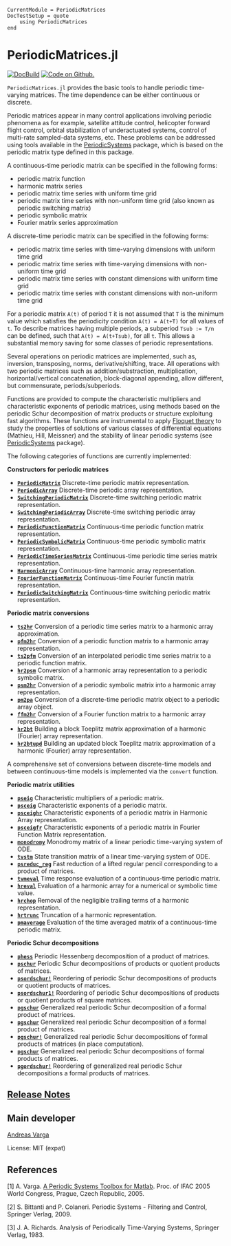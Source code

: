 ```@meta
CurrentModule = PeriodicMatrices
DocTestSetup = quote
    using PeriodicMatrices
end
```

# PeriodicMatrices.jl

[![DocBuild](https://github.com/andreasvarga/PeriodicMatrices.jl/workflows/CI/badge.svg)](https://github.com/andreasvarga/PeriodicMatrices.jl/actions)
[![Code on Github.](https://img.shields.io/badge/code%20on-github-blue.svg)](https://github.com/andreasvarga/PeriodicMatrices.jl)

`PeriodicMatrices.jl` provides the basic tools to handle periodic time-varying matrices. 
The time dependence can be either continuous or discrete. 

Periodic matrices appear in many control applications involving periodic phenomena as for example, satellite attitude control, helicopter forward flight control, 
orbital stabilization of underactuated systems, control of multi-rate sampled-data systems, etc. These problems can be addressed using tools available in 
the [PeriodicSystems](https://github.com/andreasvarga/PeriodicSystems.jl) package, which is based on the periodic matrix type defined in this package.  

A continuous-time periodic matrix can be specified in the following forms:

- periodic matrix function
- harmonic matrix series
- periodic matrix time series with uniform time grid 
- periodic matrix time series with non-uniform time grid (also known as periodic switching matrix)
- periodic symbolic matrix
- Fourier matrix series approximation   

A discrete-time periodic matrix can be specified in the following forms:

- periodic matrix time series with time-varying dimensions with uniform time grid
- periodic matrix time series with time-varying dimensions with non-uniform time grid
- periodic matrix time series with constant dimensions with uniform time grid
- periodic matrix time series with constant dimensions with non-uniform time grid

For a periodic matrix `A(t)` of period `T` it is not assumed that `T` is the minimum value
which satisfies the periodicity condition `A(t) = A(t+T)` for all values of `t`. To describe 
matrices having multiple periods, a subperiod `Tsub := T/n` can be defined, such that `A(t) = A(t+Tsub)`,
for all `t`. This allows a substantial memory saving for some classes of periodic representations. 

Several operations on periodic matrices are implemented, such as, inversion, transposing, norms, derivative/shifting, trace.
All operations with two periodic matrices such as addition/substraction, multiplication, horizontal/vertical concatenation, block-diagonal appending,
allow different, but commensurate, periods/subperiods.  

Functions are provided to compute the characteristic multipliers and characteristic exponents of periodic matrices, using methods based on the periodic Schur decomposition of matrix products 
or structure exploitung fast algorithms. 
These functions are instrumental to apply [Floquet theory](https://en.wikipedia.org/wiki/Floquet_theory) to study the properties of solutions of 
various classes of differential equations (Mathieu, Hill, Meissner) and the stability of linear periodic systems (see [PeriodicSystems](https://github.com/andreasvarga/PeriodicSystems.jl) package). 

The following categories of functions are currently implemented:

**Constructors for periodic matrices**

* **[`PeriodicMatrix`](@ref)**   Discrete-time periodic matrix representation.
* **[`PeriodicArray`](@ref)**    Discrete-time periodic array representation.
* **[`SwitchingPeriodicMatrix`](@ref)** Discrete-time switching periodic matrix representation.
* **[`SwitchingPeriodicArray`](@ref)** Discrete-time switching periodic array representation.
* **[`PeriodicFunctionMatrix`](@ref)**  Continuous-time periodic function matrix representation.
* **[`PeriodicSymbolicMatrix`](@ref)**   Continuous-time periodic symbolic matrix representation.
* **[`PeriodicTimeSeriesMatrix`](@ref)**   Continuous-time periodic time series matrix representation.
* **[`HarmonicArray`](@ref)**   Continuous-time harmonic array representation.
* **[`FourierFunctionMatrix`](@ref)**   Continuous-time Fourier functin matrix representation.
* **[`PeriodicSwitchingMatrix`](@ref)** Continuous-time switching periodic matrix representation.

**Periodic matrix conversions**

* **[`ts2hr`](@ref)**   Conversion of  a periodic time series matrix to a harmonic array approximation.
* **[`pfm2hr`](@ref)**  Conversion of  a periodic function matrix to a harmonic array representation. 
* **[`ts2pfm`](@ref)**  Conversion of  an interpolated periodic time series matrix to a periodic function matrix.
* **[`hr2psm`](@ref)**  Conversion of  a harmonic array representation to a periodic symbolic matrix.
* **[`psm2hr`](@ref)**  Conversion of  a periodic symbolic matrix into a harmonic array representation.
* **[`pm2pa`](@ref)**   Conversion of  a discrete-time periodic matrix object to a periodic array object.
* **[`ffm2hr`](@ref)**  Conversion of  a Fourier function matrix to a harmonic array representation. 
* **[`hr2bt`](@ref)**   Building a block Toeplitz matrix approximation of a harmonic (Fourier) array representation. 
* **[`hr2btupd`](@ref)**  Building an updated block Toeplitz matrix approximation of a harmonic (Fourier) array representation. 

A comprehensive set of conversions between discrete-time models and between continuous-time models is implemented via the `convert` function.

**Periodic matrix utilities**

* **[`pseig`](@ref)**   Characteristic multipliers of a periodic matrix.
* **[`psceig`](@ref)**   Characteristic exponents of a periodic matrix.
* **[`psceighr`](@ref)**   Characteristic exponents of a periodic matrix in Harmonic Array representation.
* **[`psceigfr`](@ref)**   Characteristic exponents of a periodic matrix in Fourier Function Matrix representation.
* **[`monodromy`](@ref)**  Monodromy matrix of a linear periodic time-varying system of ODE.
* **[`tvstm`](@ref)**  State transition matrix of a linear time-varying system of ODE.
* **[`psreduc_reg`](@ref)**  Fast reduction of a lifted regular pencil corresponding to a product of matrices. 
* **[`tvmeval`](@ref)**  Time response evaluation of a continuous-time periodic matrix. 
* **[`hreval`](@ref)**  Evaluation of a harmonic array for a numerical or symbolic time value. 
* **[`hrchop`](@ref)**  Removal of the negligible trailing terms of a harmonic representation. 
* **[`hrtrunc`](@ref)**  Truncation of a harmonic representation.  
* **[`pmaverage`](@ref)**  Evaluation of the time averaged matrix of a continuous-time periodic matrix. 

**Periodic Schur decompositions**

* **[`phess`](@ref)**  Periodic Hessenberg decomposition of a product of matrices.
* **[`pschur`](@ref)**  Periodic Schur decompositions of products or quotient products of matrices. 
* **[`psordschur!`](@ref)**  Reordering of periodic Schur decompositions of products or quotient products of matrices.
* **[`psordschur1!`](@ref)**  Reordering of periodic Schur decompositions of products or quotient products of square matrices.
* **[`pgschur`](@ref)**  Generalized real periodic Schur decomposition of a formal product of matrices.
* **[`pgschur`](@ref)**  Generalized real periodic Schur decomposition of a formal product of matrices.
* **[`pgschur!`](@ref)**  Generalized real periodic Schur decompositions of formal products of matrices (in place computation).
* **[`pgschur`](@ref)**  Generalized real periodic Schur decompositions of formal products of matrices.
* **[`pgordschur!`](@ref)**  Reordering of generalized real periodic Schur decompositions a formal products of matrices.

## [Release Notes](https://github.com/andreasvarga/PeriodicMatrices.jl/blob/master/ReleaseNotes.md)

## Main developer

[Andreas Varga](https://sites.google.com/view/andreasvarga/home)

License: MIT (expat)

## References

[1] A. Varga. [A Periodic Systems Toolbox for Matlab](https://elib.dlr.de/12283/1/varga_ifac2005p1.pdf). Proc. of IFAC 2005 World Congress, Prague, Czech Republic, 2005.

[2] S. Bittanti and P. Colaneri. Periodic Systems - Filtering and Control, Springer Verlag, 2009.

[3] J. A. Richards. Analysis of Periodically Time-Varying Systems, Springer Verlag, 1983.
